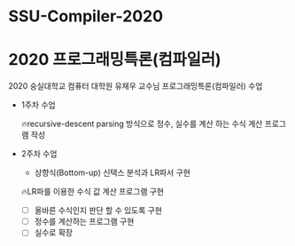 # SSU-Compiler-2020

# 2020 프로그래밍특론(컴파일러)

2020 숭실대학교 컴퓨터 대학원 유재우 교수님 프로그래밍특론(컴파일러) 수업

- 1주차 수업

  🔥recursive-descent parsing 방식으로 정수, 실수를 계산 하는 수식 계산 프로그램 작성

- 2주차 수업

  - 상향식(Bottom-up) 신택스 분석과 LR파서 구현

  🔥LR파를 이용한 수식 값 계산 프로그램 구현

  - [ ] 올바른 수식인지 판단 할 수 있도록 구현
  - [ ] 정수를 계산하는 프로그램 구현
  - [ ] 실수로 확장
